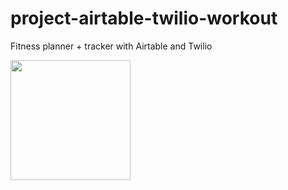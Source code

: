 # project-airtable-twilio-workout
Fitness planner + tracker with Airtable and Twilio 

[<img src="https://deploy.stdlib.com/static/images/deploy.svg" width="192">](https://deploy.stdlib.com/)
